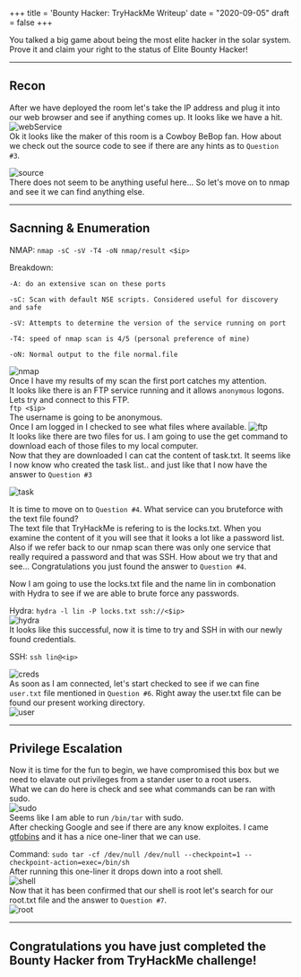 +++
title = 'Bounty Hacker: TryHackMe Writeup'
date = "2020-09-05"
draft = false
+++

You talked a big game about being the most elite hacker in the solar system. Prove it and claim your right to the status of Elite Bounty Hacker!
 
---
## Recon 
After we have deployed the room let's take the IP address and plug it into our web browser and see if anything comes up.
It looks like we have a hit.
![webService](/images/BountyHacker/1.png "webService")  
Ok it looks like the maker of this room is a Cowboy BeBop fan. How about we check out the source code to see if there are any hints as to `Question #3`.  

![source](/images/BountyHacker/2.png "source")  
There does not seem to be anything useful here... So let's move on to nmap and see it we can find anything else.  

---
## Sacnning & Enumeration 

NMAP: `nmap -sC -sV -T4 -oN nmap/result <$ip>`

Breakdown:
```
-A: do an extensive scan on these ports

-sC: Scan with default NSE scripts. Considered useful for discovery and safe

-sV: Attempts to determine the version of the service running on port

-T4: speed of nmap scan is 4/5 (personal preference of mine)

-oN: Normal output to the file normal.file
```  
![nmap](/images/BountyHacker/3.png "nmap")  
Once I have my results of my scan the first port catches my attention.  
It looks like there is an FTP service running and it allows `anonymous` logons.  
Lets try and connect to this FTP.  
`ftp <$ip>`  
The username is going to be anonymous.  
Once I am logged in I checked to see what files where available.
![ftp](/images/BountyHacker/4.png "ftp")  
It looks like there are two files for us. I am going to use the get command to download each of those files to my local computer.  
Now that they are downloaded I can cat the content of task.txt. It seems like I now know who created the task list.. and just like that I now have the answer to `Question #3`  

![task](/images/BountyHacker/5.png "task")  

It is time to move on to `Question #4`. What service can you bruteforce with the text file found?  
The text file that TryHackMe is refering to is the locks.txt. When you examine the content of it you will see that it looks a lot like a password list.  
Also if we refer back to our nmap scan there was only one service that really required a password and that was SSH. How about we try that and see... Congratulations you just found the answer to `Question #4`.  

Now I am going to use the locks.txt file and the name lin in combonation with Hydra to see if we are able to brute force any passwords.  

Hydra: `hydra -l lin -P locks.txt ssh://<$ip>`  
![hydra](/images/BountyHacker/6.png "hydra")  
It looks like this successful, now it is time to try and SSH in with our newly found credentials.

SSH: `ssh lin@<ip>`  

![creds](/images/BountyHacker/7.png "creds")  
As soon as I am connected, let's start checked to see if we can fine `user.txt` file mentioned in `Question #6`.
Right away the user.txt file can be found our present working directory.  
 ![user](/images/BountyHacker/8.png "user")  

---
## Privilege Escalation
 
 Now it is time for the fun to begin, we have compromised this box but we need to elavate out privileges from a stander user to a root users.  
 What we can do here is check and see what commands can be ran with sudo.  
 ![sudo](/images/BountyHacker/9.png "sudo")  
 Seems like I am able to run `/bin/tar` with sudo.  
After checking Google and see if there are any know exploites. I came [gtfobins](https://gtfobins.github.io/gtfobins/tar/) and it has a nice one-liner that we can use.

Command: `sudo tar -cf /dev/null /dev/null --checkpoint=1 --checkpoint-action=exec=/bin/sh`  
After running this one-liner it drops down into a root shell.  
![shell](/images/BountyHacker/10.png "shell")  
Now that it has been confirmed that our shell is root let's search for our root.txt file and the answer to `Question #7`.  
![root](/images/BountyHacker/11.png "root")  

---
## Congratulations you have just completed the Bounty Hacker from TryHackMe challenge!

